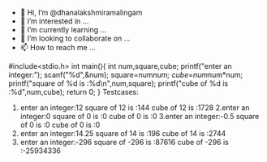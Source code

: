 - 👋 Hi, I’m @dhanalakshmiramalingam
- 👀 I’m interested in ...
- 🌱 I’m currently learning ...
- 💞️ I’m looking to collaborate on ...
- 📫 How to reach me ...

<!---
dhanalakshmiramalingam/dhanalakshmiramalingam is a ✨ special ✨ repository because its `README.md` (this file) appears on your GitHub profile.
You can click the Preview link to take a look at your changes.
--->
#include<stdio.h>
int main(){
int num,square,cube;
printf("enter an integer:");
scanf("%d",&num);
square=num*num;
cube=num*num*num;
printf("square of %d is :%d\n",num,square);
printf("cube of %d is :%d",num,cube);
return 0;
}
Testcases:
1. enter an integer:12
 square of 12 is :144
 cube of 12 is :1728
2.enter an integer:0
 square of 0 is :0
 cube of 0 is :0
3.enter an integer:-0.5
 square of 0 is :0
 cube of 0 is :0
4. enter an integer:14.25
 square of 14 is :196
 cube of 14 is :2744
5. enter an integer:-296
square of -296 is :87616
cube of -296 is :-25934336
